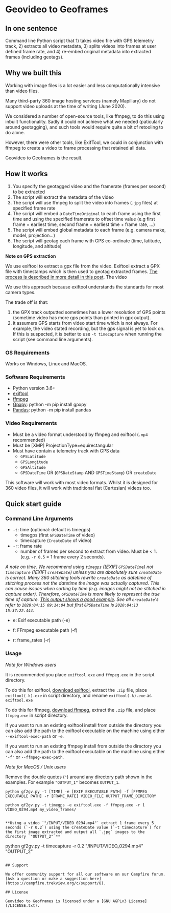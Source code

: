 # Geovideo to Geoframes

## In one sentence

Command line Python script that 1) takes video file with GPS telemetry track, 2) extracts all video metadata, 3) splits videos into frames at user defined frame rate, and 4) re-embed original metadata into extracted frames (including geotags).

## Why we built this

Working with image files is a lot easier and less computationally intensive than video files.

Many third-party 360 image hosting services (namely Mapillary) do not support video uploads at the time of writing (June 2020).

We considered a number of open-source tools, like ffmpeg, to do this using inbuilt functionality. Sadly it could not achieve what we needed (paticularly around geotagging), and such tools would require quite a bit of retooling to do alone.

However, there were other tools, like ExifTool, we could in conjunction with ffmpeg to create a video to frame processing that retained all data.

Geovideo to Geoframes is the result.

## How it works

1. You specify the geotagged video and the framerate (frames per second) to be extracted
2. The script will extract the metadata of the video
3. The script will use ffmpeg to split the video into frames (`.jpg` files) at specified frame rate
4. The script will embed a `DateTimeOriginal` to each frame using the first time and using the specified framerate to offset time value (e.g first frame = earliest time, second frame = earliest time + frame rate, ...)
5. The script will embed global metadata to each frame (e.g. camera make, model, projection...)
6. The script will geotag each frame with GPS co-ordinate (time, latitude, longitude, and altitude)

**Note on GPS extraction**

We use exiftool to extract a gpx file from the video. Exiftool extract a GPX file with timestamps which is then used to geotag extracted frames. [The process is described in more detail in this post](https://www.trekview.org/blog/2020/extracting-gps-track-from-360-timelapse-video/).
The video

We use this approach because exiftool understands the standards for most camera types.

The trade off is that:

1. the GPX track outputted sometimes has a lower resolution of GPS points (sometime video has more gps points than printed in gpx output).
2. it assumers GPS starts from video start time which is not always. For example, the video stated recording, but the gps signal is yet to lock on. If this is suspected, it is better to use `-t timecapture` when running the script (see command line arguments).

### OS Requirements

Works on Windows, Linux and MacOS.

### Software Requirements

* Python version 3.6+
* [exiftool](https://exiftool.org/)
* [ffmpeg](https://www.ffmpeg.org/download.html)
* [Gpxpy](https://pypi.org/project/gpxpy/): python -m pip install gpxpy
* [Pandas](https://pandas.pydata.org/docs/): python -m pip install pandas

### Video Requirements

* Must be a video format understood by ffmpeg and exiftool (`.mp4` recommended)
* Must be [XMP] ProjectionType=equirectangular
* Must have contain a telemetry track with GPS data
	- `GPSLatitude`
	- `GPSLongitude`
	- `GPSAltitude`
	- `GPSDateTime` OR (`GPSDateStamp` AND `GPSTimeStamp`) OR `createDate`

This software will work with most video formats. Whilst it is designed for 360 video files, it will work with traditional flat (Cartesian) videos too.

## Quick start guide

### Command Line Arguments

* `-t`: time (optional: default is timegps)
	- timegps (first `GPSDateTime` of video)
	- timecapture (`CreateDate` of video)
* `-r`: frame rate
	- number of frames per second to extract from video. Must be < 1. (e.g. `-r 0.5` = 1 frame every 2 seconds).

_A note on time. We recommend using `timegps` ([EXIF] `GPSDateTime`) not `timecapture` ([EXIF] `createDate`) unless you are absolutely sure `createDate` is correct. Many 360 stitching tools rewrite `createDate` as datetime of stitching process not the datetime the image was actually captured. This can cause issues when sorting by time (e.g. images might not be stitched in capture order). Therefore, `GPSDateTime` is more likely to represent the true time of capture. [This output shows a good example](https://gitlab.com/snippets/1979531). See all `createDate`'s refer to `2020:04:15 09:14:04` but first `GPSDateTime` is `2020:04:13 15:37:22.444`._


* e: Exif executable path (-e)

* f: FFmpeg executable path (-f)

* r: frame_rates (-r)


### Usage

_Note for Windows users_

It is recommended you place `exiftool.exe` and `ffmpeg.exe` in the script directory.

To do this for exiftool, [download exiftool](https://exiftool.org/), extract the `.zip` file, place `exiftool(-k).exe` in script directory, and rename `exiftool(-k).exe` as `exiftool.exe`

To do this for ffmpeg, [download ffmpeg](https://www.ffmpeg.org/download.html#build-windows), extract the `.zip` file, and place `ffmpeg.exe` in script directory.

If you want to run an existing exiftool install from outside the directory you can also add the path to the exiftool executable on the machine using either `--exiftool-exec-path` or `-e`.

If you want to run an existing ffmpeg install from outside the directory you can also add the path to the exiftool executable on the machine using either `'-f'` or `--ffmpeg-exec-path`.

_Note for MacOS / Unix users_

Remove the double quotes (`"`) around any directory path shown in the examples. For example `"OUTPUT_1"` becomes `OUTPUT_1`.


```
python gf2gv.py -t [TIME] -e [EXIF EXECUTABLE PATH] -f [FFMPEG EXECUTABLE PATH] -r [FRAME_RATE] VIDEO_FILE OUTPUT_FRAME_DIRECTORY
```


```
python gf2gv.py -t timegps -e exiftool.exe -f ffmpeg.exe -r 1 VIDEO_0294.mp4 my_video_frames/


**Using a video `"/INPUT/VIDEO_0294.mp4"` extract 1 frame every 5 seconds (`-r 0.2`) using the CreateDate value (`-t timecapture`) for the first image extracted and output all `.jpg` images to the directory `"OUTPUT_2"`**

```
python gf2gv.py -t timecapture -r 0.2 "/INPUT/VIDEO_0294.mp4" "OUTPUT_2"
```

## Support 

We offer community support for all our software on our Campfire forum. [Ask a question or make a suggestion here](https://campfire.trekview.org/c/support/8).

## License

Geovideo to Geoframes is licensed under a [GNU AGPLv3 License](/LICENSE.txt).